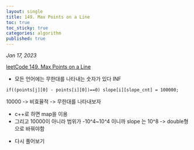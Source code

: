 ```yaml
---
layout: single
title: 149. Max Points on a Line
toc: true
toc_sticky: true
categories: algorithm
published: true
---
```


*Jan 17, 2023*

[leetCode 149. Max Points on a Line](https://leetcode.com/problems/max-points-on-a-line/submissions/879806134/)

* 모든 언어에는 무한대를 나타내는 숫자가 있다 INF
```
if((points[j][0] - points[i][0])==0) slope[i][slope_cnt] = 100000;
```
10000 -> 비효율적
-> 무한대를 나타내보자
+ c++로 하면 map을 이용
+ 그리고 10000이 아니라 범위가 -10^4~10^4 이니까 slope 는 10^8 -> double형으로 바꿔야함

* 다시 풀어보기 
